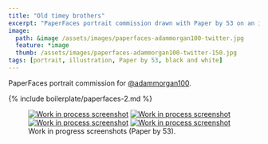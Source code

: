 ```yaml
---
title: "Old timey brothers"
excerpt: "PaperFaces portrait commission drawn with Paper by 53 on an iPad."
image: 
  path: &image /assets/images/paperfaces-adammorgan100-twitter.jpg 
  feature: *image
  thumb: /assets/images/paperfaces-adammorgan100-twitter-150.jpg
tags: [portrait, illustration, Paper by 53, black and white]
---
```


PaperFaces portrait commission for [@adammorgan100](http://twitter.com/adammorgan100).

{% include boilerplate/paperfaces-2.md %}

<figure class="half">
	<a href="{{ site.url }}/assets/images/paperfaces-adammorgan100-process-1-lg.jpg"><img src="{{ site.url }}/assets/images/paperfaces-adammorgan100-process-1-600.jpg" alt="Work in process screenshot"></a>
	<a href="{{ site.url }}/assets/images/paperfaces-adammorgan100-process-2-lg.jpg"><img src="{{ site.url }}/assets/images/paperfaces-adammorgan100-process-2-600.jpg" alt="Work in process screenshot"></a>
	<a href="{{ site.url }}/assets/images/paperfaces-adammorgan100-process-3-lg.jpg"><img src="{{ site.url }}/assets/images/paperfaces-adammorgan100-process-3-600.jpg" alt="Work in process screenshot"></a>
	<a href="{{ site.url }}/assets/images/paperfaces-adammorgan100-process-4-lg.jpg"><img src="{{ site.url }}/assets/images/paperfaces-adammorgan100-process-4-600.jpg" alt="Work in process screenshot"></a>
	<figcaption>Work in progress screenshots (Paper by 53).</figcaption>
</figure>
